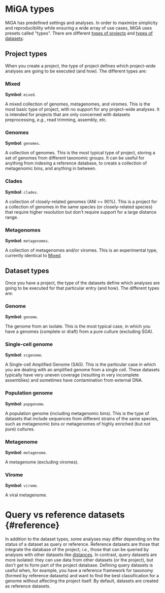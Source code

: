 # MiGA types

MiGA has predefined settings and analyses. In order to maximize simplicity and
reproducibility while ensuring a wide array of use cases, MiGA uses presets
called "types". There are different [types of projects](#project-types) and
[types of datasets](#dataset-types):

## Project types

When you create a project, the type of project defines which project-wide
analyses are going to be executed (and how). The different types are:

### Mixed

**Symbol**: `mixed`.

A mixed collection of genomes, metagenomes, and viromes. This is the most basic
type of project, with no support for any project-wide analyses. It is intended
for projects that are only concerned with datasets preprocessing, *e.g.*, read
trimming, assembly, etc.

### Genomes

**Symbol**: `genomes`.

A collection of genomes. This is the most typical type of project, storing a set
of genomes from different taxonomic groups. It can be useful for anything from
indexing a reference database, to create a collection of metagenomic bins, and
anything in between.

### Clades

**Symbol**: `clades`.

A collection of closely-related genomes (ANI >= 90%). This is a project for a
collection of genomes in the same species (or closely-related species) that
require higher resolution but don't require support for a large distance range.

### Metagenomes

**Symbol**: `metagenomes`.

A collection of metagenomes and/or viromes. This is an experimental type,
currently identical to [Mixed](#mixed).

## Dataset types

Once you have a project, the type of the datasets define which analyses are
going to be executed for that particular entry (and how). The different types
are:

### Genome

**Symbol**: `genome`.

The genome from an isolate. This is the most typical case, in which you have
a genomes (complete or draft) from a pure culture (excluding SGA).

### Single-cell genome

**Symbol**: `scgenome`.

A Single-cell Amplified Genome (SAG). This is the particular case in which
you are dealing with an amplified genome from a single cell. These datasets
typically have very uneven coverage (resulting in very incomplete assemblies)
and sometimes have contamination from external DNA.

### Population genome

**Symbol**: `popgenome`.

A population genome (including metagenomic bins). This is the type of datasets
that include sequences from different strains of the same species, such as
metagenomic bins or metagenomes of highly enriched (but not pure) cultures.

### Metagenome

**Symbol**: `metagenome`.

A metagenome (excluding viromes).

### Virome

**Symbol**: `virome`.

A viral metagenome.

# Query vs reference datasets {#reference}

In addition to the dataset types, some analyses may differ depending on the
status of a dataset as query or reference. Reference datasets are those that
integrate the database of the project; *i.e.*, those that can be queried by
analyses with other datasets like [distances](/part5/workflow#distances).
In contrast, query datasets are more isolated: they can use data from other
datasets (or the project), but don't get to form part of the project database.
Defining query datasets is useful when, for example, you have a reference
framework for taxonomy (formed by reference datasets) and want to find the best
classification for a genome without affecting the project itself. By default,
datasets are created as reference datasets.
